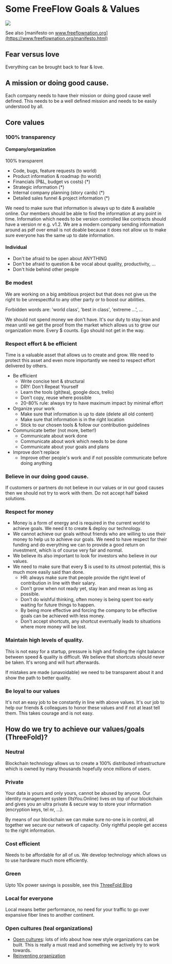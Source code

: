 
# Some FreeFlow Goals & Values

![](https://images.unsplash.com/photo-1504805572947-34fad45aed93?ixlib=rb-0.3.5&s=74c19962d5b4d6c38ada87c81c069b50&auto=format&fit=crop&w=1350&q=80)

See also [manifesto on www.freeflownation.org](https://www.freeflownation.org/manifesto.html)

## Fear versus love

Everything can be brought back to fear & love.

## A mission or doing good cause.

Each company needs to have their mission or doing good cause well defined.
This needs to be a well defined mission and needs to be easily understood by all.

## Core values

### 100% transparency

#### Company/organization

100% transparent

- Code, bugs, feature requests (to world)
- Product information & roadmap (to world)
- Financials (P&L, budget vs costs) (\*)
- Strategic information (\*)
- Internal company planning (story cards) (\*)
- Detailed sales funnel & project information (\*)

We need to make sure that information is always up to date & available online. Our members should be able to find the information at any point in time. Information which needs to be version controlled like contracts should have a version nr e.g. v1.2. We are a modern company sending information around as pdf over email is not doable because it does not allow us to make sure everyone has the same up to date information.

#### Individual

- Don't be afraid to be open about ANYTHING
- Don't be afraid to question & be vocal about quality, productivity, ...
- Don't hide behind other people

### Be modest

We are working on a big ambitious project but that does not give us the right to be unrespectful to any other party or to boost our abilities.

Forbidden words are: 'world class', 'best in class', 'extreme ...', ...

We should not spend money we don't have. It's our duty to stay lean and mean until we get the proof from the market which allows us to grow our organization more. Every $ counts. Ego should not get in the way.

### Respect effort & be efficient

Time is a valuable asset that allows us to create and grow. We need to protect this asset and even more importantly we need to respect effort delivered by others.

- Be efficient
    - Write concise text & structural
    - DRY: Don't Repeat Yourself
    - Learn the tools (git(tea), google docs, trello)
    - Don't copy, reuse where possible
    - 20-80% rule: always try to have maximum impact by minimal effort
- Organize your work
    - Make sure that information is up to date (delete all old content)
    - Make sure that information is in the right location
    - Stick to our chosen tools & follow our contribution guidelines
- Communicate better (not more, better!)
    - Communicate about work done
    - Communicate about work which needs to be done
    - Communicate about your goals and plans
- Improve don't replace
    - Improve other people's work and if not possible communicate before doing anything

### Believe in our doing good cause.

If customers or partners do not believe in our values or in our good causes then we should not try to work with them. Do not accept half baked solutions.

### Respect for money

- Money is a form of energy and is required in the current world to achieve goals. We need it to create & deploy our technology.
- We cannot achieve our goals without friends who are willing to use their money to help us to achieve our goals. We need to have respect for their funding and do everything we can to provide a good return on investment, which is of course very fair and normal.
- We believe its also important to look for investors who believe in our values.
- We need to make sure that every $ is used to its utmost potential, this is much more easily said than done.
	- HR: always make sure that people provide the right level of contribution in line with their salary.
	- Don't grow when not ready yet, stay lean and mean as long as possible.
	- Don't do wishful thinking, often money is being spent too early waiting for future things to happen.
	- By being more effective and forcing the company to be effective goals can be achieved with less money.
	- Don't accept shortcuts, any shortcut eventually leads to situations where more money will be lost.


### Maintain high levels of quality.

This is not easy for a startup, pressure is high and finding the right balance between speed & quality is difficult.
We believe that shortcuts should never be taken. It's wrong and will hurt afterwards.

If mistakes are made (unavoidable) we need to be transparent about it and show the path to better quality.


### Be loyal to our values

It's not an easy job to be constantly in line with above values.
It's our job to help our friends & colleagues to honor these values and if not at least tell them.
This takes courage and is not easy.


## How do we try to achieve our values/goals (ThreeFold)?

### Neutral

Blockchain technology allows us to create a 100% distributed infrastructure which is owned by many thousands hopefully once millions of users.

### Private

Your data is yours and only yours, cannot be abused by anyone.
Our identity management system (ItsYou.Online) lives on top of our blockchain and gives you an ultra private & secure way to store your information (encryption keys, tel nr, ...).

By means of our blockchain we can make sure no-one is in control, all together we secure our network of capacity. Only rightful people get access to the right information.

### Cost efficient

Needs to be affordable for all of us.
We develop technology which allows us to use hardware much more efficiently.

### Green

Upto 10x power savings is possible, see this [ThreeFold Blog](https://blog.threefold.io/blog/tfblog/posts/10-times-power-savings-is-this-possible)

### Local for everyone

Local means better performance, no need for your traffic to go over expansive fiber lines to another continent.


### Open cultures (teal organizations)

- [Open cultures](https://danieltenner.com/open-cultures/): lots of info about how new style organizations can be built. This is really a must read and something we actively try to work towards.
- [Reinventing organization](http://www.reinventingorganizations.com/uploads/2/1/9/8/21988088/140305_laloux_reinventing_organizations.pdf)
